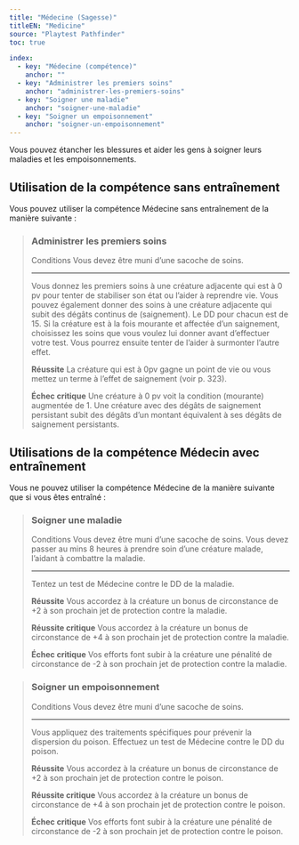 ```yaml
---
title: "Médecine (Sagesse)"
titleEN: "Medicine"
source: "Playtest Pathfinder"
toc: true

index:
  - key: "Médecine (compétence)"
    anchor: ""
  - key: "Administrer les premiers soins"
    anchor: "administrer-les-premiers-soins"
  - key: "Soigner une maladie"
    anchor: "soigner-une-maladie"
  - key: "Soigner un empoisonnement"
    anchor: "soigner-un-empoisonnement"
---
```


Vous pouvez étancher les blessures et aider les gens à soigner leurs maladies et les empoisonnements.

## Utilisation de la compétence sans entraînement
Vous pouvez utiliser la compétence Médecine sans entraînement de la manière suivante :

> ### Administrer les premiers soins
>
> Conditions 
> Vous devez être muni d’une sacoche de soins.
> 
> ---
>
>Vous donnez les premiers soins à une créature adjacente qui est à 0 pv pour tenter de stabiliser son état ou l’aider à reprendre vie.
> Vous pouvez également donner des soins à une créature adjacente qui subit des dégâts continus de (saignement).
> Le DD pour chacun est de 15. Si la créature est à la fois mourante et affectée d’un saignement, choisissez les soins que vous voulez lui donner avant d’effectuer votre test. Vous pourrez ensuite tenter de l’aider à surmonter l’autre effet.
>
> **Réussite** La créature qui est à 0pv gagne un point de vie ou vous mettez un terme à l’effet de saignement (voir p. 323).
>
> **Échec critique** Une créature à 0 pv voit la condition (mourante) augmentée de 1. Une créature avec des dégâts de saignement persistant subit des dégâts d’un montant équivalent à ses dégâts de saignement persistants.

## Utilisations de la compétence Médecin avec entraînement
Vous ne pouvez utiliser la compétence Médecine de la manière suivante que si vous êtes entraîné :

> ### Soigner une maladie
>
> Conditions 
> Vous devez être muni d’une sacoche de soins.
> Vous devez passer au mins 8 heures à prendre soin d’une créature malade, l’aidant à combattre la maladie.
>
> ---
>
>Tentez un test de Médecine contre le DD de la maladie.
>
> **Réussite** Vous accordez à la créature un bonus de circonstance de +2 à son prochain jet de protection contre la maladie.
>
> **Réussite critique** Vous accordez à la créature un bonus de circonstance de +4 à son prochain jet de protection contre la maladie.
>
> **Échec critique** Vos efforts font subir à la créature une pénalité de circonstance de -2 à son prochain jet de protection contre la maladie.

> ### Soigner un empoisonnement
> 
> Conditions 
> Vous devez être muni d’une sacoche de soins.
> 
> ---
> 
> Vous appliquez des traitements spécifiques pour prévenir la dispersion du poison.
> Effectuez un test de Médecine contre le DD du poison.
>
> **Réussite** Vous accordez à la créature un bonus de circonstance de +2 à son prochain jet de protection contre le poison.
> 
> **Réussite critique** Vous accordez à la créature un bonus de circonstance de +4 à son prochain jet de protection contre le poison.
>
> **Échec critique** Vos efforts font subir à la créature une pénalité de circonstance de -2 à son prochain jet de protection contre le poison.

